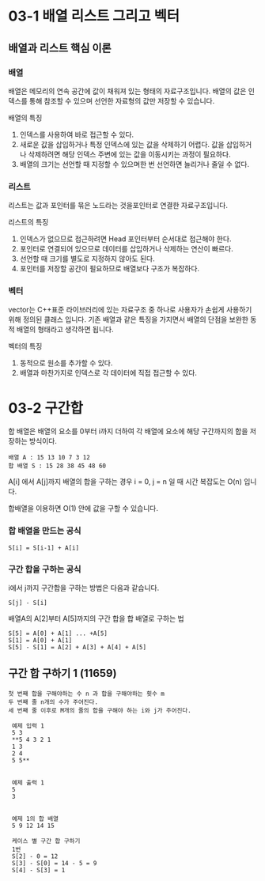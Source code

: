 
# 03-1 배열 리스트 그리고 벡터

## 배열과 리스트 핵심 이론

### 배열

배열은 메모리의 연속 공간에 값이 채워져 있는 형태의 자료구조입니다. 배열의 값은 인덱스를 통해 참조할 수 있으며 선언한 자료형의 값만 저장할 수 있습니다.

배열의 특징

1. 인덱스를 사용하여 바로 접근할 수 있다.
2. 새로운 값을 삽입하거나 특정 인덱스에 있는 값을 삭제하기 어렵다. 값을 삽입하거나 삭제하려면 해당 인덱스 주변에 있는 값을 이동시키는 과정이 필요하다.
3. 배열의 크기는 선언할 때 지정할 수 있으며한 번 선언하면 늘리거나 줄일 수 없다.

### 리스트

리스트는 값과 포인터를 묶은 노드라는 것을포인터로 연결한 자료구조입니다.

리스트의 특징

1. 인덱스가 없으므로 접근하려면 Head 포인터부터 순서대로 접근해야 한다.
2. 포인터로 연결되어 있으므로 데이터를 삽입하거나 삭제하는 연산이 빠르다.
3. 선언할 때 크기를 별도로 지정하지 않아도 된다.
4. 포인터를 저장할 공간이 필요하므로 배열보다 구조가 복잡하다.

### 벡터

vector는 C++표준 라이브러리에 있는 자료구조 중 하나로 사용자가 손쉽게 사용하기 위해 정의된 클래스 입니다. 기존 배열과 같은 특징을 가지면서 배열의 단점을 보완한 동적 배열의 형태라고 생각하면 됩니다.

벡터의 특징

1. 동적으로 원소를 추가할 수 있다.
2. 배열과 마찬가지로 인덱스로 각 데이터에 직접 접근할 수 있다.

# 03-2 구간합

합 배열은 배열의 요소를 0부터 i까지 더하여 각 배열에 요소에 해당 구간까지의 합을 저장하는 방식이다.

```
배열 A : 15 13 10 7 3 12
합 배열 S : 15 28 38 45 48 60
```

A[i] 에서 A[j]까지 배열의 합을 구하는 경우 i = 0,  j = n 일 때 시간 복잡도는 O(n) 입니다. 

합배열을 이용하면 O(1) 안에 값을 구할 수 있습니다.

### 합 배열을 만드는 공식

```
S[i] = S[i-1] + A[i]
```

### 구간 합을 구하는 공식

i에서 j까지 구간합을 구하는 방법은 다음과 같습니다.

```
S[j] - S[i]
```

배열A의 A[2]부터 A[5]까지의 구간 합을 합 배열로 구하는 법

```
S[5] = A[0] + A[1] ... +A[5]
S[1] = A[0] + A[1]
S[5] - S[1] = A[2] + A[3] + A[4] + A[5]
```

## 구간 합 구하기 1 (11659)

```
첫 번째 합을 구해야하는 수 n 과 합을 구해야하는 횟수 m 
두 번째 줄 n개의 수가 주어진다.
세 번째 줄 이후로 M개의 줄의 합을 구해야 하는 i와 j가 주어진다.

 예제 입력 1
 5 3
 **5 4 3 2 1
 1 3
 2 4
 5 5**
 

 예제 출력 1
 5
 3 
 

 예제 1의 합 배열
 5 9 12 14 15
 
 케이스 별 구간 합 구하기
 1번
 S[2] - 0 = 12
 S[3] - S[0] = 14 - 5 = 9
 S[4] - S[3] = 1 
 
```